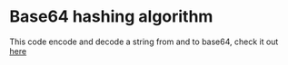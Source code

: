 # Base64 hashing algorithm

This code encode and decode a string from and to base64, check it out [here](https://gabrieleboccarusso.github.io/base64/)

